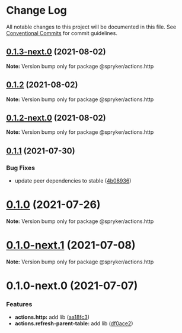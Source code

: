 # Change Log

All notable changes to this project will be documented in this file.
See [Conventional Commits](https://conventionalcommits.org) for commit guidelines.

## [0.1.3-next.0](https://github.com/spryker/ui-components/compare/@spryker/actions.http@0.1.2...@spryker/actions.http@0.1.3-next.0) (2021-08-02)

**Note:** Version bump only for package @spryker/actions.http





## [0.1.2](https://github.com/spryker/ui-components/compare/@spryker/actions.http@0.1.2-next.0...@spryker/actions.http@0.1.2) (2021-08-02)

**Note:** Version bump only for package @spryker/actions.http





## [0.1.2-next.0](https://github.com/spryker/ui-components/compare/@spryker/actions.http@0.1.1...@spryker/actions.http@0.1.2-next.0) (2021-08-02)

**Note:** Version bump only for package @spryker/actions.http





## [0.1.1](https://github.com/spryker/ui-components/compare/@spryker/actions.http@0.1.0...@spryker/actions.http@0.1.1) (2021-07-30)


### Bug Fixes

* update peer dependencies to stable ([4b08936](https://github.com/spryker/ui-components/commit/4b0893691360cf4bd66935aed24873266c98c4e4))





# [0.1.0](https://github.com/spryker/ui-components/compare/@spryker/actions.http@0.1.0-next.1...@spryker/actions.http@0.1.0) (2021-07-26)

**Note:** Version bump only for package @spryker/actions.http





# [0.1.0-next.1](https://github.com/spryker/ui-components/compare/@spryker/actions.http@0.1.0-next.0...@spryker/actions.http@0.1.0-next.1) (2021-07-08)

**Note:** Version bump only for package @spryker/actions.http





# 0.1.0-next.0 (2021-07-07)


### Features

* **actions.http:** add lib ([aa18fc3](https://github.com/spryker/ui-components/commit/aa18fc350dc56af6fd8bc513d5991458a3c3fb7e))
* **actions.refresh-parent-table:** add lib ([df0ace2](https://github.com/spryker/ui-components/commit/df0ace22321f1f813a35bcb3a48fd4ee8bbc1c0a))
